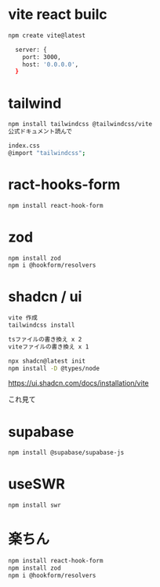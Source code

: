 # vite react builc
```bash
npm create vite@latest

  server: {
    port: 3000,
    host: '0.0.0.0',
  }
```

# tailwind
```sh
npm install tailwindcss @tailwindcss/vite
公式ドキュメント読んで

index.css
@import "tailwindcss";
```

# ract-hooks-form
```sh
npm install react-hook-form

```

# zod
```sh
npm install zod
npm i @hookform/resolvers

```

# shadcn / ui
```sh
vite 作成
tailwindcss install

tsファイルの書き換え x 2
viteファイルの書き換え x 1

npx shadcn@latest init
npm install -D @types/node

```
https://ui.shadcn.com/docs/installation/vite

これ見て

# supabase
```sh
npm install @supabase/supabase-js

```

# useSWR
```sh
npm install swr

```


# 楽ちん
```sh
npm install react-hook-form
npm install zod
npm i @hookform/resolvers

```